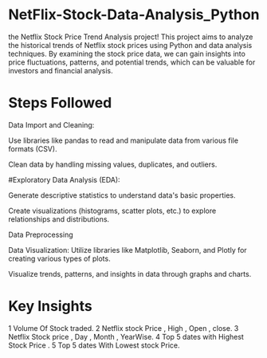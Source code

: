 # NetFlix-Stock-Data-Analysis_Python
 the Netflix Stock Price Trend Analysis project! This project aims to analyze the historical trends of Netflix stock prices using Python and data analysis techniques. By examining the stock price data, we can gain insights into price fluctuations, patterns, and potential trends, which can be valuable for investors and financial analysis.

# Steps Followed
Data Import and Cleaning:

Use libraries like pandas to read and manipulate data from various file formats (CSV).

Clean data by handling missing values, duplicates, and outliers.

#Exploratory Data Analysis (EDA):

Generate descriptive statistics to understand data's basic properties.

Create visualizations (histograms, scatter plots, etc.) to explore relationships and distributions.

Data Preprocessing

Data Visualization: Utilize libraries like Matplotlib, Seaborn, and Plotly for creating various types of plots.

Visualize trends, patterns, and insights in data through graphs and charts.

# Key Insights
1 Volume Of Stock traded.
2 Netflix stock Price , High , Open , close.
3 Netflix Stock price , Day , Month , YearWise.
4 Top 5 dates with Highest Stock Price .
5 Top 5 dates With Lowest stock Price.
